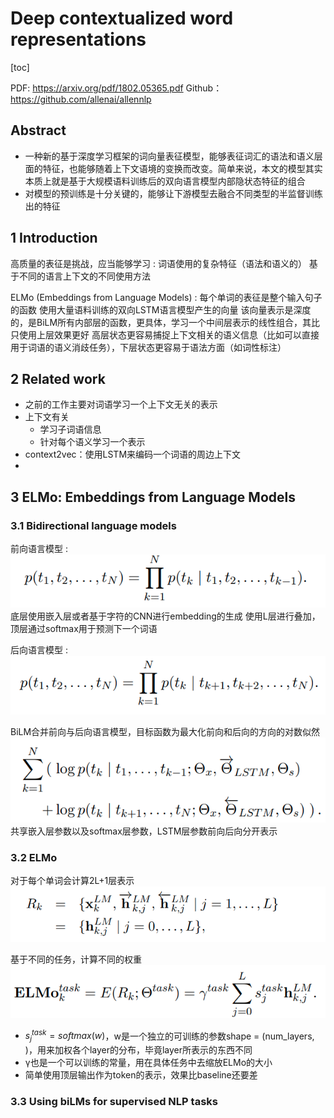 # Deep contextualized word representations
[toc]

PDF: https://arxiv.org/pdf/1802.05365.pdf
Github：https://github.com/allenai/allennlp 

## Abstract
- 一种新的基于深度学习框架的词向量表征模型，能够表征词汇的语法和语义层面的特征，也能够随着上下文语境的变换而改变。简单来说，本文的模型其实本质上就是基于大规模语料训练后的双向语言模型内部隐状态特征的组合
- 对模型的预训练是十分关键的，能够让下游模型去融合不同类型的半监督训练出的特征

## 1 Introduction
高质量的表征是挑战，应当能够学习
: 词语使用的复杂特征（语法和语义的）
基于不同的语言上下文的不同使用方法

ELMo (Embeddings from Language Models) 
: 每个单词的表征是整个输入句子的函数
使用大量语料训练的双向LSTM语言模型产生的向量
该向量表示是深度的，是BiLM所有内部层的函数，更具体，学习一个中间层表示的线性组合，其比只使用上层效果更好
高层状态更容易捕捉上下文相关的语义信息（比如可以直接用于词语的语义消歧任务），下层状态更容易于语法方面（如词性标注）

## 2 Related work
- 之前的工作主要对词语学习一个上下文无关的表示
- 上下文有关
  - 学习子词语信息
  - 针对每个语义学习一个表示
- context2vec：使用LSTM来编码一个词语的周边上下文
- 
##  3 ELMo: Embeddings from Language Models
### 3.1 Bidirectional language models
前向语言模型
: ![](../../images/d0001/20001920101241252358.png)
底层使用嵌入层或者基于字符的CNN进行embedding的生成
使用L层进行叠加，顶层通过softmax用于预测下一个词语

后向语言模型
: ![](../../images/d0001/02051920101241252358.png)

BiLM合并前向与后向语言模型，目标函数为最大化前向和后向的方向的对数似然
![](../../images/d0001/34071920101241252358.png)
共享嵌入层参数以及softmax层参数，LSTM层参数前向后向分开表示

### 3.2 ELMo
对于每个单词会计算2L+1层表示
![](../../images/d0001/02111920101241252358.png)

基于不同的任务，计算不同的权重
![](../../images/d0001/04131920101241252358.png)

- $s_j^{task} =softmax(w)$，w是一个独立的可训练的参数shape = (num_layers, )，用来加权各个layer的分布，毕竟layer所表示的东西不同
- γ也是一个可以训练的常量，用在具体任务中去缩放ELMo的大小
- 简单使用顶层输出作为token的表示，效果比baseline还要差

### 3.3 Using biLMs for supervised NLP tasks







